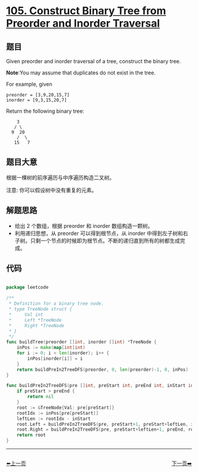 # [105. Construct Binary Tree from Preorder and Inorder Traversal](https://leetcode.com/problems/construct-binary-tree-from-preorder-and-inorder-traversal/)


## 题目

Given preorder and inorder traversal of a tree, construct the binary tree.

**Note**:You may assume that duplicates do not exist in the tree.

For example, given

    preorder = [3,9,20,15,7]
    inorder = [9,3,15,20,7]

Return the following binary tree:

		3
       / \
      9  20
        /  \
       15   7



## 题目大意

根据一棵树的前序遍历与中序遍历构造二叉树。

注意:
你可以假设树中没有重复的元素。


## 解题思路

- 给出 2 个数组，根据 preorder 和 inorder 数组构造一颗树。
- 利用递归思想，从 preorder 可以得到根节点，从 inorder 中得到左子树和右子树。只剩一个节点的时候即为根节点。不断的递归直到所有的树都生成完成。


## 代码

```go

package leetcode

/**
 * Definition for a binary tree node.
 * type TreeNode struct {
 *     Val int
 *     Left *TreeNode
 *     Right *TreeNode
 * }
 */
func buildTree(preorder []int, inorder []int) *TreeNode {
	inPos := make(map[int]int)
	for i := 0; i < len(inorder); i++ {
		inPos[inorder[i]] = i
	}
	return buildPreIn2TreeDFS(preorder, 0, len(preorder)-1, 0, inPos)
}

func buildPreIn2TreeDFS(pre []int, preStart int, preEnd int, inStart int, inPos map[int]int) *TreeNode {
	if preStart > preEnd {
		return nil
	}
	root := &TreeNode{Val: pre[preStart]}
	rootIdx := inPos[pre[preStart]]
	leftLen := rootIdx - inStart
	root.Left = buildPreIn2TreeDFS(pre, preStart+1, preStart+leftLen, inStart, inPos)
	root.Right = buildPreIn2TreeDFS(pre, preStart+leftLen+1, preEnd, rootIdx+1, inPos)
	return root
}

```
----------------------------------------------
<div style="display: flex;justify-content: space-between;align-items: center;">
<p><a href="https://books.halfrost.com/leetcode/ChapterFour/0104.Maximum-Depth-of-Binary-Tree/">⬅️上一页</a></p>
<p><a href="https://books.halfrost.com/leetcode/ChapterFour/0106.Construct-Binary-Tree-from-Inorder-and-Postorder-Traversal/">下一页➡️</a></p>
</div>
